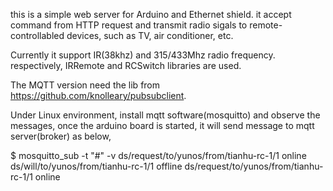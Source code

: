 this is a simple web server for Arduino and Ethernet shield.
it accept command from HTTP request and transmit radio sigals to remote-controllabled devices, such as TV, air conditioner, etc.

Currently it support IR(38khz) and 315/433Mhz radio frequency. respectively, IRRemote and RCSwitch libraries are used.


The MQTT version need the lib from https://github.com/knolleary/pubsubclient.

Under Linux environment, install mqtt software(mosquitto) and observe the messages, once the arduino board is started, it will send message to mqtt server(broker) as below,

$ mosquitto_sub -t "#" -v
ds/request/to/yunos/from/tianhu-rc-1/1 online
ds/will/to/yunos/from/tianhu-rc-1/1 offline
ds/request/to/yunos/from/tianhu-rc-1/1 online
